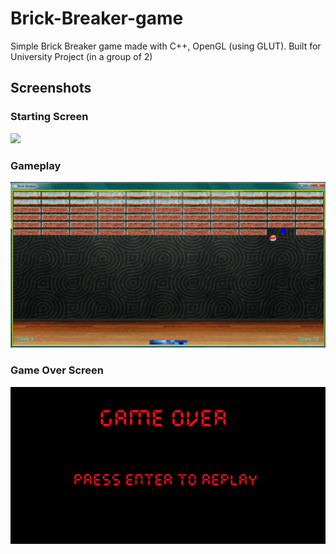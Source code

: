 # Brick-Breaker-game
Simple Brick Breaker game made with C++, OpenGL (using GLUT). Built for University Project (in a group of 2)

<h2>Screenshots</h2>

<h3>Starting Screen</h3>
<img src="http://adjam.heliohost.org/BB-images/start-screen.png">

<h3>Gameplay</h3>
<img src="https://raw.githubusercontent.com/Adjam93/Brick-Breaker-game/master/Images/game.png">

<h3>Game Over Screen</h3>
<img src="https://raw.githubusercontent.com/Adjam93/Brick-Breaker-game/master/Screens/game-over.png">

